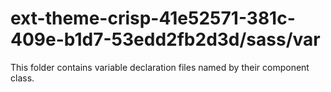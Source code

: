 # ext-theme-crisp-41e52571-381c-409e-b1d7-53edd2fb2d3d/sass/var

This folder contains variable declaration files named by their component class.
